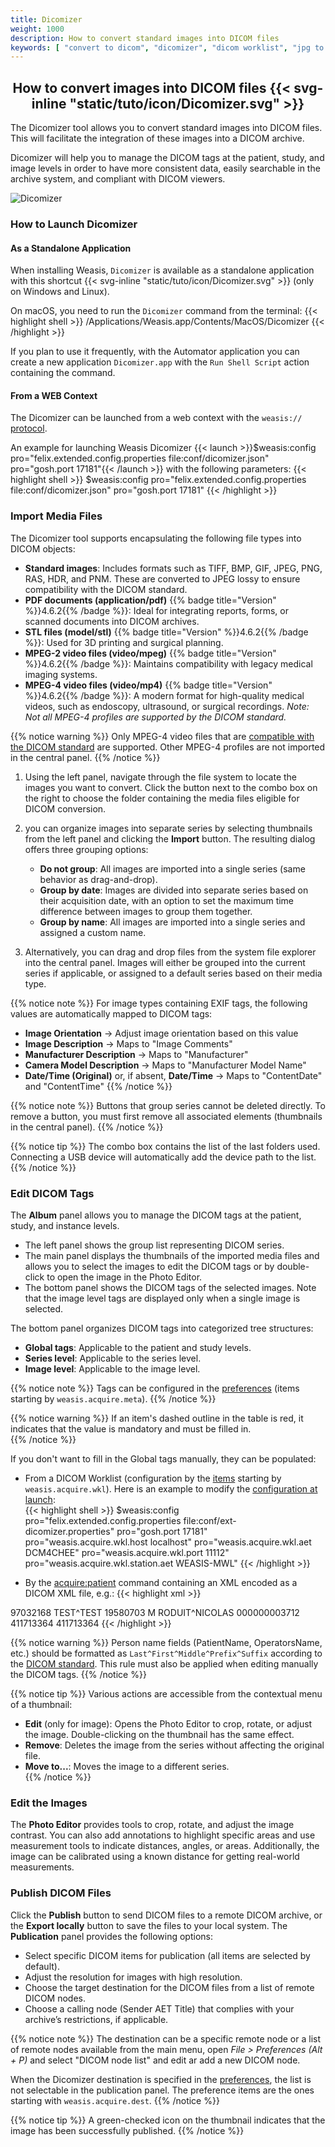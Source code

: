 ```yaml
---
title: Dicomizer
weight: 1000
description: How to convert standard images into DICOM files
keywords: [ "convert to dicom", "dicomizer", "dicom worklist", "jpg to dicom" ]
---
```


## <center>How to convert images into DICOM files {{< svg-inline "static/tuto/icon/Dicomizer.svg" >}}</center>

The Dicomizer tool allows you to convert standard images into DICOM files. This will facilitate the integration of these images into a DICOM archive. 

Dicomizer will help you to manage the DICOM tags at the patient, study, and image levels in order to have more consistent data, easily searchable in the archive system, and compliant with DICOM viewers.

![Dicomizer](/gallery2/Dicomizer.jpg?classes=shadow)
<br>

### How to Launch Dicomizer

#### As a Standalone Application
When installing Weasis, `Dicomizer` is available as a standalone application with this shortcut {{< svg-inline "static/tuto/icon/Dicomizer.svg" >}} (only on Windows and Linux). 

On macOS, you need to run the `Dicomizer` command from the terminal:
{{< highlight shell >}}
/Applications/Weasis.app/Contents/MacOS/Dicomizer
{{< /highlight >}}

If you plan to use it frequently, with the Automator application you can create a new application `Dicomizer.app` with the `Run Shell Script` action containing the command.

#### From a WEB Context
The Dicomizer can be launched from a web context with the `weasis://` [protocol](../../getting-started/weasis-protocol).

An example for launching Weasis Dicomizer {{< launch >}}$weasis:config pro="felix.extended.config.properties file:conf/dicomizer.json" pro="gosh.port 17181"{{< /launch >}} with the following parameters:
{{< highlight shell >}}
$weasis:config pro="felix.extended.config.properties file:conf/dicomizer.json" pro="gosh.port 17181"
{{< /highlight >}}

### Import Media Files

The Dicomizer tool supports encapsulating the following file types into DICOM objects:

- **Standard images**: Includes formats such as TIFF, BMP, GIF, JPEG, PNG, RAS, HDR, and PNM. These are converted to JPEG lossy to ensure compatibility with the DICOM standard.
- **PDF documents (application/pdf)** {{% badge title="Version" %}}4.6.2{{% /badge %}}: Ideal for integrating reports, forms, or scanned documents into DICOM archives.
- **STL files (model/stl)** {{% badge title="Version" %}}4.6.2{{% /badge %}}: Used for 3D printing and surgical planning.
- **MPEG-2 video files (video/mpeg)** {{% badge title="Version" %}}4.6.2{{% /badge %}}: Maintains compatibility with legacy medical imaging systems.
- **MPEG-4 video files (video/mp4)** {{% badge title="Version" %}}4.6.2{{% /badge %}}: A modern format for high-quality medical videos, such as endoscopy, ultrasound, or surgical recordings. _Note: Not all MPEG-4 profiles are supported by the DICOM standard._

{{% notice warning %}}
Only MPEG-4 video files that are [compatible with the DICOM standard](https://dicom.nema.org/medical/dicom/current/output/chtml/part18/sect_8.7.3.html) are supported. Other MPEG-4 profiles are not imported in the central panel. 
{{% /notice %}}


1. Using the left panel, navigate through the file system to locate the images you want to convert. Click the button next to the combo box on the right to choose the folder containing the media files eligible for DICOM conversion.

2. you can organize images into separate series by selecting thumbnails from the left panel and clicking the **Import** button. The resulting dialog offers three grouping options:
   - **Do not group**: All images are imported into a single series (same behavior as drag-and-drop).
   - **Group by date**: Images are divided into separate series based on their acquisition date, with an option to set the maximum time difference between images to group them together.
   - **Group by name**: All images are imported into a single series and assigned a custom name.

3. Alternatively, you can drag and drop files from the system file explorer into the central panel. Images will either be grouped into the current series if applicable, or assigned to a default series based on their media type.

{{% notice note %}}
For image types containing EXIF tags, the following values are automatically mapped to DICOM tags:
- **Image Orientation** → Adjust image orientation based on this value
- **Image Description** → Maps to "Image Comments"
- **Manufacturer Description** → Maps to "Manufacturer"
- **Camera Model Description** → Maps to "Manufacturer Model Name"
- **Date/Time (Original)** or, if absent, **Date/Time** → Maps to "ContentDate" and "ContentTime"
{{% /notice %}}

{{% notice note %}}
Buttons that group series cannot be deleted directly. To remove a button, you must first remove all associated elements (thumbnails in the central panel).
{{% /notice %}}

{{% notice tip %}}
The combo box contains the list of the last folders used. Connecting a USB device will automatically add the device path to the list.
{{% /notice %}}

### Edit DICOM Tags

The **Album** panel allows you to manage the DICOM tags at the patient, study, and instance levels.

- The left panel shows the group list representing DICOM series.
- The main panel displays the thumbnails of the imported media files and allows you to select the images to edit the DICOM tags or by double-click to open the image in the Photo Editor.
- The bottom panel shows the DICOM tags of the selected images. Note that the image level tags are displayed only when a single image is selected.

The bottom panel organizes DICOM tags into categorized tree structures:
- **Global tags**: Applicable to the patient and study levels.
- **Series level**: Applicable to the series level.
- **Image level**: Applicable to the image level.

{{% notice note %}}
Tags can be configured in the [preferences](../../basics/customize/preferences) (items starting by `weasis.acquire.meta`).
{{% /notice %}}

{{% notice warning %}}
If an item's dashed outline in the table is red, it indicates that the value is mandatory and must be filled in.  
{{% /notice %}}

If you don't want to fill in the Global tags manually, they can be populated:
- From a DICOM Worklist (configuration by the [items](../../basics/customize/preferences) starting by `weasis.acquire.wkl`). Here is an example to modify the [configuration at launch](../../getting-started/weasis-protocol/#modify-the-launch-parameters):<br>
  {{< highlight shell >}}
  $weasis:config pro="felix.extended.config.properties file:conf/ext-dicomizer.properties" pro="gosh.port 17181" pro="weasis.acquire.wkl.host localhost" pro="weasis.acquire.wkl.aet DCM4CHEE" pro="weasis.acquire.wkl.port 11112" pro="weasis.acquire.wkl.station.aet WEASIS-MWL"
  {{< /highlight >}}

- By the [acquire:patient](../../basics/commands/#acquirepatient) command containing an XML encoded as a DICOM XML file, e.g.:
{{< highlight xml >}}
<?xml version="1.0" encoding="UTF-8"?>
<tags>
	<PatientID>97032168</PatientID>
	<PatientName>TEST^TEST</PatientName>
	<PatientBirthDate>19580703</PatientBirthDate>
	<PatientSex>M</PatientSex>
	<OperatorsName>RODUIT^NICOLAS</OperatorsName>
	<AccessionNumber>000000003712</AccessionNumber>
	<IssuerOfAccessionNumberSequence>
		<LocalNamespaceEntityID>411713364</LocalNamespaceEntityID>
	</IssuerOfAccessionNumberSequence>
	<StudyID>411713364</StudyID>
</tags>
{{< /highlight >}}

{{% notice warning %}}
Person name fields (PatientName, OperatorsName, etc.) should be formatted as `Last^First^Middle^Prefix^Suffix` according to the [DICOM standard](https://dicom.nema.org/medical/dicom/current/output/chtml/part05/sect_6.2.html#sect_6.2.1). This rule must also be applied when editing manually the DICOM tags.
{{% /notice %}}

{{% notice tip %}}
Various actions are accessible from the contextual menu of a thumbnail:
- **Edit** (only for image): Opens the Photo Editor to crop, rotate, or adjust the image. Double-clicking on the thumbnail has the same effect.
- **Remove**: Deletes the image from the series without affecting the original file.
- **Move to...**: Moves the image to a different series.  
{{% /notice %}}

### Edit the Images

The **Photo Editor** provides tools to crop, rotate, and adjust the image contrast. You can also add annotations to highlight specific areas and use measurement tools to indicate distances, angles, or areas. Additionally, the image can be calibrated using a known distance for getting real-world measurements.

### Publish DICOM Files

Click the **Publish** button to send DICOM files to a remote DICOM archive, or the **Export locally** button to save the files to your local system. The **Publication** panel provides the following options:
- Select specific DICOM items for publication (all items are selected by default).
- Adjust the resolution for images with high resolution.
- Choose the target destination for the DICOM files from a list of remote DICOM nodes.
- Choose a calling node (Sender AET Title) that complies with your archive’s restrictions, if applicable.

{{% notice note %}}
The destination can be a specific remote node or a list of remote nodes available from the main menu, open _File > Preferences (Alt + P)_ and select "DICOM node list" and edit ar add a new DICOM node.

When the Dicomizer destination is specified in the [preferences](../../basics/customize/preferences), the list is not selectable in the publication panel. The preference items are the ones starting with `weasis.acquire.dest`.
{{% /notice %}}

{{% notice tip %}}
A green-checked icon on the thumbnail indicates that the image has been successfully published.
{{% /notice %}}
